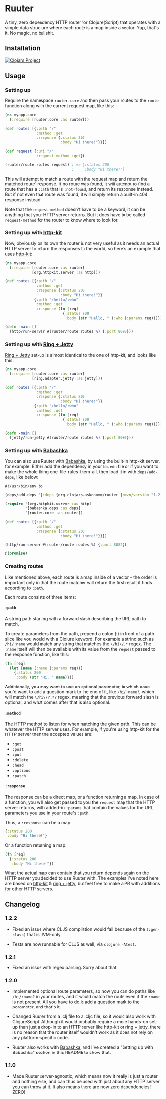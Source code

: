 # Ruuter

A tiny, zero dependency HTTP router for Clojure(Script) that operates with a simple data structure where each route is a map inside a vector. Yup, that's it. No magic, no bullshit. 

## Installation

[![Clojars Project](https://img.shields.io/clojars/v/org.clojars.askonomm/ruuter.svg)](https://clojars.org/org.clojars.askonomm/ruuter)

## Usage

### Setting up

Require the namespace `ruuter.core` and then pass your routes to the `route` function along with the current request map, like this:

```clojure
(ns myapp.core
  (:require [ruuter.core :as ruuter]))

(def routes [{:path "/"
              :method :get
              :response {:status 200
                         :body "Hi there!"}}])

(def request {:uri "/"
              :request-method :get})

(ruuter/route routes request) ; => {:status 200
                              ;     :body "Hi there!"}
```

This will attempt to match a route with the request map and return the matched route' response. If no route was found, it will attempt to find a route that has a `:path` that is `:not-found`, and return its response instead. But if not even that route was found, it will simply return a built-in 404 response instead.

Note that the `request-method` doesn't have to be a keyword, it can be anything that your HTTP server returns. But it does have to be called `request-method` for the router to know where to look for. 

### Setting up with [http-kit](https://github.com/http-kit/http-kit)

Now, obviously on its own the router is not very useful as it needs an actual HTTP server to return the responses to the world, so here's an example that uses [http-kit](https://github.com/http-kit/http-kit):

```clojure
(ns myapp.core
  (:require [ruuter.core :as ruuter]
            [org.httpkit.server :as http]))

(def routes [{:path "/"
              :method :get
              :response {:status 200
                         :body "Hi there!"}}
             {:path "/hello/:who"
              :method :get
              :response (fn [req]
                          {:status 200
                           :body (str "Hello, " (:who (:params req)))})}])

(defn -main []
  (http/run-server #(ruuter/route routes %) {:port 8080}))
```

### Setting up with [Ring + Jetty](https://github.com/ring-clojure/ring)

[Ring + Jetty](https://github.com/ring-clojure/ring) set-up is almost identical to the one of http-kit, and looks like this:

```clojure
(ns myapp.core
  (:require [ruuter.core :as ruuter]
            [ring.adapter.jetty :as jetty]))

(def routes [{:path "/"
              :method :get
              :response {:status 200
                         :body "Hi there!"}}
             {:path "/hello/:who"
              :method :get
              :response (fn [req]
                          {:status 200
                           :body (str "Hello, " (:who (:params req)))})}])

(defn -main []
  (jetty/run-jetty #(ruuter/route routes %) {:port 8080}))
```

### Setting up with [Babashka](https://github.com/babashka/babashka)

You can also use Ruuter with [Babashka](https://github.com/babashka/babashka), by using the built-in http-kit server, for example. Either add the dependency in your `bb.edn` file or if you want to make the whole thing one-file-rules-them-all, then load it in with `deps/add-deps`, like below:

```clojure
#!/usr/bin/env bb

(deps/add-deps '{:deps {org.clojars.askonomm/ruuter {:mvn/version "1.2.2"}}})

(require '[org.httpkit.server :as http]
         '[babashka.deps :as deps]
         '[ruuter.core :as ruuter])

(def routes [{:path "/"
              :method :get
              :response {:status 200
                         :body "Hi there!"}}])

(http/run-server #(ruuter/route routes %) {:port 8082})

@(promise)
```

### Creating routes

Like mentioned above, each route is a map inside of a vector - the order is important only in that the route matcher will return the first result it finds according to `:path`. 

Each route consists of three items:

#### `:path`

A string path starting with a forward slash describing the URL path to match. 

To create parameters from the path, prepend a colon (:) in front of a path slice like you would with a Clojure keyword. For example a string such as `/hi/:name` would match any string that matches the `\/hi\/.*` regex. The `:name` itself will then be available with its value from the `request` passed to the response function, like this:

```clojure
(fn [req]
  (let [name (:name (:params req))]
    {:status 200
     :body (str "Hi, " name)}))
```

Additionally, you may want to use an optional parameter, in which case you'd want to add a question mark to the end of it, like `/hi/:name?`, which will match the `\/hi\/?.*?` regex, meaning that the previous forward slash is optional, and what comes after that is also optional.

#### `:method`

The HTTP method to listen for when matching the given path. This can be whatever the HTTP server uses. For example, if you're using http-kit for the HTTP server then the accepted values are:

- `:get`
- `:post`
- `:put`
- `:delete`
- `:head`
- `:options`
- `:patch`

#### `:response`

The response can be a direct map, or a function returning a map. In case of a function, you will also get passed to you the `request` map that the HTTP server returns, with added-in `:params` that contain the values for the URL parameters you use in your route's `:path`.

Thus, a `:response` can be a map:

```clojure
{:status 200
 :body "Hi there!"}
 ```

Or a function returning a map:

```clojure
(fn [req]
  {:status 200
   :body "Hi there!"})
 ```

What the actual map can contain that you return depends again on the HTTP server you decided to use Ruuter with. The examples I've noted here are based on [http-kit](https://github.com/http-kit/http-kit) & [ring + jetty](https://github.com/ring-clojure/ring), but feel free to make a PR with additions for other HTTP servers.

## Changelog

### 1.2.2

- Fixed an issue where CLJS compilation would fail because of the `(:gen-class)` that is JVM-only. 

- Tests are now runnable for CLJS as well, via `clojure -Atest`. 

### 1.2.1

- Fixed an issue with regex parsing. Sorry about that.

### 1.2.0

- Implemented optional route parameters, so now you can do paths like `/hi/:name?` in your routes, and it would match the route even if the `:name` is not present. All you have to do is add a question mark to the parameter, and that's it.

- Changed Ruuter from a .clj file to a .cljc file, so it would also work with ClojureScript. Although it would probably require a more hands-on set-up than just a drop-in to an HTTP server like http-kit or ring + jetty, there is no reason that the router itself wouldn't work as it does not rely on any platform-specific code.

- Ruuter also works with [Babashka](https://github.com/babashka/babashka), and I've created a "Setting up with Babashka" section in this README to show that.

### 1.1.0

- Made Ruuter server-agnostic, which means now it really is just a router and nothing else, and can thus be used with just about any HTTP server you can throw at it. It also means there are now zero dependencies! ZERO!

